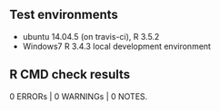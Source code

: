 ## Test environments
* ubuntu 14.04.5 (on travis-ci), R 3.5.2
* Windows7  R 3.4.3 local development environment

## R CMD check results

0 ERRORs | 0 WARNINGs | 0 NOTES. 


